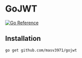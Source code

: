 # GoJWT
[![Go Reference](https://pkg.go.dev/badge/github.com/masv3971/gojwt.svg)](https://pkg.go.dev/github.com/masv3971/gojwt)

## Installation 
```
go get github.com/masv3971/gojwt
 ```